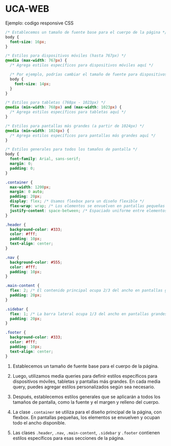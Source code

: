 # UCA-WEB

Ejemplo: codigo responsive CSS 

```css
/* Establecemos un tamaño de fuente base para el cuerpo de la página */
body {
  font-size: 16px;
}

/* Estilos para dispositivos móviles (hasta 767px) */
@media (max-width: 767px) {
  /* Agrega estilos específicos para dispositivos móviles aquí */

  /* Por ejemplo, podrías cambiar el tamaño de fuente para dispositivos móviles */
  body {
    font-size: 14px;
  }
}

/* Estilos para tabletas (768px - 1023px) */
@media (min-width: 768px) and (max-width: 1023px) {
  /* Agrega estilos específicos para tabletas aquí */
}

/* Estilos para pantallas más grandes (a partir de 1024px) */
@media (min-width: 1024px) {
  /* Agrega estilos específicos para pantallas más grandes aquí */
}

/* Estilos generales para todos los tamaños de pantalla */
body {
  font-family: Arial, sans-serif;
  margin: 0;
  padding: 0;
}

.container {
  max-width: 1200px;
  margin: 0 auto;
  padding: 20px;
  display: flex; /* Usamos flexbox para un diseño flexible */
  flex-wrap: wrap; /* Los elementos se envuelven en pantallas pequeñas */
  justify-content: space-between; /* Espaciado uniforme entre elementos */
}

.header {
  background-color: #333;
  color: #fff;
  padding: 10px;
  text-align: center;
}

.nav {
  background-color: #555;
  color: #fff;
  padding: 10px;
}

.main-content {
  flex: 2; /* El contenido principal ocupa 2/3 del ancho en pantallas grandes */
  padding: 20px;
}

.sidebar {
  flex: 1; /* La barra lateral ocupa 1/3 del ancho en pantallas grandes */
  padding: 20px;
}

.footer {
  background-color: #333;
  color: #fff;
  padding: 10px;
  text-align: center;
}
```


1. Establecemos un tamaño de fuente base para el cuerpo de la página.

2. Luego, utilizamos media queries para definir estilos específicos para dispositivos móviles, tabletas y pantallas más grandes. En cada media query, puedes agregar estilos personalizados según sea necesario.

3. Después, establecemos estilos generales que se aplicarán a todos los tamaños de pantalla, como la fuente y el margen y relleno del cuerpo.

4. La clase `.container` se utiliza para el diseño principal de la página, con flexbox. En pantallas pequeñas, los elementos se envuelven y ocupan todo el ancho disponible.

5. Las clases `.header`, `.nav`, `.main-content`, `.sidebar` y `.footer` contienen estilos específicos para esas secciones de la página.



